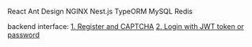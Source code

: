 
React 
Ant Design
NGINX
Nest.js
TypeORM
MySQL
Redis

backend interface:
[1. Register and CAPTCHA](/assets/1.png)
[2. Login with JWT token or password](/assets/2.png)